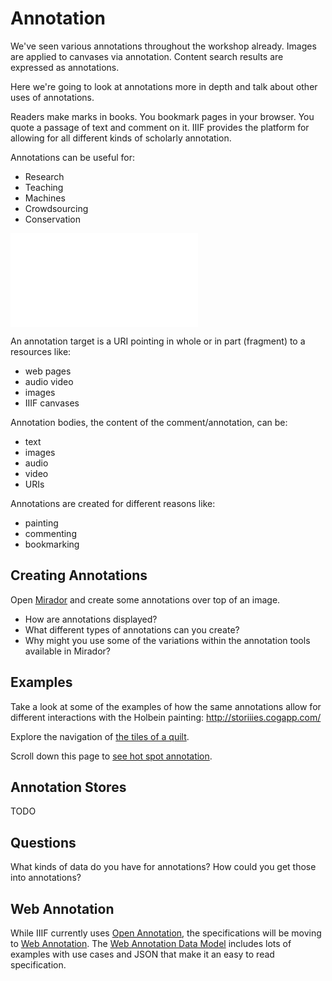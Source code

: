 # Annotation

<!-- #todo:600 write annotation section -->

We've seen various annotations throughout the workshop already. Images are applied to canvases via annotation. Content search results are expressed as annotations.

<!-- #todo:330 are there other instance in the workshop where we've already mentioned annotations? -->

Here we're going to look at annotations more in depth and talk about other uses of annotations.

Readers make marks in books. You bookmark pages in your browser. You quote a passage of text and comment on it. IIIF provides the platform for allowing for all different kinds of scholarly annotation.

Annotations can be useful for:
- Research
- Teaching
- Machines
- Crowdsourcing
- Conservation

<!-- #todo:470 maybe mention hypothesis? -->

<!-- #todo:230 While annotation is specified outside of IIIF it is useful to have a basic understanding of how annotations work. -->

![](../assets/images/annotation-body-target.md)

An annotation target is a URI pointing in whole or in part (fragment) to a resources like:
- web pages
- audio video
- images
- IIIF canvases

Annotation bodies, the content of the comment/annotation, can be:
- text
- images
- audio
- video
- URIs

Annotations are created for different reasons like:
- painting
- commenting
- bookmarking

## Creating Annotations

Open [Mirador](../viewers/mirador.html) and create some annotations over top of an image.

- How are annotations displayed?
- What different types of annotations can you create?
- Why might you use some of the variations within the annotation tools available in Mirador?

## Examples

Take a look at some of the examples of how the same annotations allow for different interactions with the Holbein painting:
http://storiiies.cogapp.com/

<!-- #todoplus:40 make video of one of the holbein examples -->

Explore the navigation of [the tiles of a quilt](http://ghp.wellcomecollection.org/annotation-viewer/quilt).

Scroll down this page to [see hot spot annotation](https://www.vam.ac.uk/articles/the-butler-bowdon-cope).

## Annotation Stores

TODO

<!-- #todo:650 write section on annotation stores -->

## Questions

What kinds of data do you have for annotations?  How could you get those into annotations?

<!-- #todo:250 add example of hot spot annotation. V&A? -->

## Web Annotation

While IIIF currently uses [Open Annotation][open-annotation], the specifications will be moving to [Web Annotation][web-annotation]. The [Web Annotation Data Model][web-annotation-data-model] includes lots of examples with use cases and JSON that make it an easy to read specification.

[open-annotation]: http://iiif.io/api/annex/openannotation/index.html
[web-annotation]: https://www.w3.org/blog/news/archives/6156
[web-annotation-data-model]: https://www.w3.org/TR/2017/REC-annotation-model-20170223/
